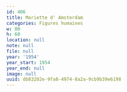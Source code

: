 ```yaml
---
id: 406
title: Mariette d' Amsterdam
categories: Figures humaines
w: 80
h: 60
location: null
note: null
file: null
year: '1954'
year_start: 1954
year_end: null
image: null
uuid: db83202e-9fa8-4974-8a2a-9cb9b39e6198
---
```


